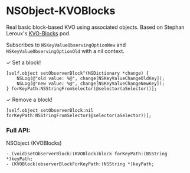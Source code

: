 NSObject-KVOBlocks
==================

Real basic block-based KVO using associated objects. Based on Stephan Leroux's [KVO-Blocks](https://github.com/sleroux/KVO-Blocks) pod.

Subscribes to `NSKeyValueObservingOptionNew` and `NSKeyValueObservingOptionOld` with a nil context.

✓ Set a block!

    [self.object setObserverBlock^(NSDictionary *change) {
        NSLog(@"old value: %@", change[NSKeyValueChangeOldKey]);
        NSLog(@"new value: %@", change[NSKeyValueChangeNewKey]);
    } forKeyPath:NSStringFromSelector(@selector(aSelector))];

✓ Remove a block!

    [self.object setObserverBlock:nil forKeyPath:NSStringFromSelector(@selector(aSelector))];

### Full API:

NSObject (KVOBlocks)

    - (void)setObserverBlock:(KVOBlock)block forKeyPath:(NSString *)keyPath;
    - (KVOBlock)observerBlockForKeyPath:(NSString *)keyPath;
